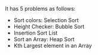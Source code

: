 It has 5 problems as follows: 
- Sort colors: Selection Sort
- Height Checker: Bubble Sort
- Insertion Sort List
- Sort an Array: Heap Sort
- Kth Largest element in an Array
